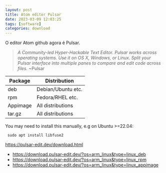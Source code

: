 ```yaml
---
layout: post
title: Atom editor Pulsar
date: 2023-03-09 12:03:25 
tags: [software]
categories: download
---  
```

O editor Atom github agora é Pulsar. 

> *A Community-led Hyper-Hackable Text Editor. Pulsar works across operating systems. Use it on OS X, Windows, or Linux. Split your Pulsar interface into multiple panes to compare and edit code across files.* ~Pulsar

| Package | Distribution |
|---------|--------------|
| deb | Debian/Ubuntu etc. |
| rpm | Fedora/RHEL etc. |
| Appimage | All distributions |
| tar.gz | All distributions |

You may need to install this manually, e.g on Ubuntu >=22.04:

	 sudo apt install libfuse2

<https://pulsar-edit.dev/download.html>

* <https://download.pulsar-edit.dev/?os=arm_linux&type=linux_deb>
* <https://download.pulsar-edit.dev/?os=arm_linux&type=linux_rpm>
* <https://download.pulsar-edit.dev/?os=arm_linux&type=linux_appimage>
